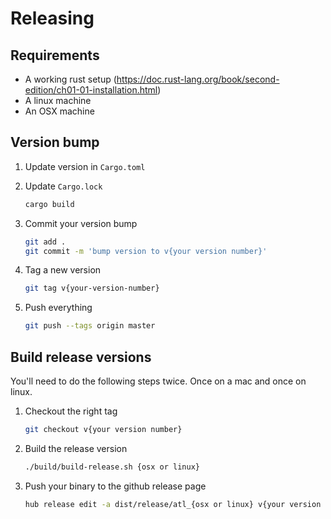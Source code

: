 # Releasing

## Requirements

- A working rust setup
  (https://doc.rust-lang.org/book/second-edition/ch01-01-installation.html)
- A linux machine
- An OSX machine

## Version bump

1.  Update version in `Cargo.toml`
1.  Update `Cargo.lock`

    ```sh
    cargo build
    ```

1.  Commit your version bump

    ```sh
    git add .
    git commit -m 'bump version to v{your version number}'
    ```

1.  Tag a new version

    ```sh
    git tag v{your-version-number}
    ```

1.  Push everything

    ```sh
    git push --tags origin master
    ```

## Build release versions

You'll need to do the following steps twice. Once on a mac and once on linux.

1.  Checkout the right tag

    ```sh
    git checkout v{your version number}
    ```

1.  Build the release version

    ```sh
    ./build/build-release.sh {osx or linux}
    ```

1.  Push your binary to the github release page

    ```sh
    hub release edit -a dist/release/atl_{osx or linux} v{your version number}
    ```
